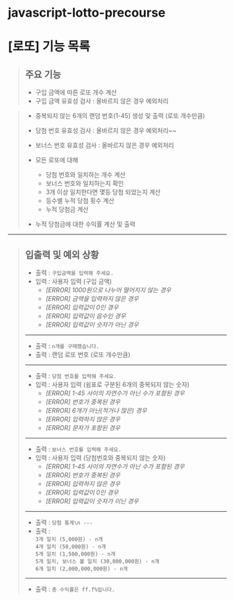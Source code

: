 # javascript-lotto-precourse

# **[로또] 기능 목록**

> ## **주요 기능**
>
> - 구입 금액에 따른 로또 개수 계산
> - 구입 금액 유효성 검사 : 올바르지 않은 경우 예외처리

> - 중복되지 않는 6개의 랜덤 번호(1-45) 생성 및 출력 (로또 개수만큼)
>
> - 당첨 번호 유효성 검사 : 올바르지 않은 경우 예외처리~~
>
> - 보너스 번호 유효성 검사 : 올바르지 않은 경우 예외처리
>
> - 모든 로또에 대해
>
>   - 당첨 번호와 일치하는 개수 계산
>   - 보너스 번호와 일치하는지 확인
>   - 3개 이상 일치한다면 몇등 당첨 되었는지 계산
>   - 등수별 누적 당첨 횟수 계산
>   - 누적 당첨금 계산
>
> - 누적 당첨금에 대한 수익률 계산 및 출력

---

> ## **입출력 및 예외 상황**
>
> - 출력 : `구입금액을 입력해 주세요.`
> - 입력 : 사용자 입력 (구입 금액)
>   - _[ERROR] 1000원으로 나누어 떨어지지 않는 경우_
>   - _[ERROR] 금액을 입력하지 않은 경우_
>   - _[ERROR] 입력값이 0인 경우_
>   - _[ERROR] 입력값이 음수인 경우_
>   - _[ERROR] 입력값이 숫자가 아닌 경우_
>
> ---
>
> - 출력 : `n개를 구매했습니다.`
> - 출력 : 랜덤 로또 번호 (로또 개수만큼)
>
> ---
>
> - 출력 : `당첨 번호를 입력해 주세요.`
> - 입력 : 사용자 입력 (쉼표로 구분된 6개의 중복되지 않는 숫자)
>   - _[ERROR] 1-45 사이의 자연수가 아닌 수가 포함된 경우_
>   - _[ERROR] 번호가 중복된 경우_
>   - _[ERROR] 6개가 아닌(적거나 많은) 경우_
>   - _[ERROR] 입력하지 않은 경우_
>   - _[ERROR] 문자가 포함된 경우_
>
> ---
>
> - 출력 : `보너스 번호를 입력해 주세요.`
> - 입력 : 사용자 입력 (당첨번호와 중복되지 않는 숫자)
>   - _[ERROR] 1-45 사이의 자연수가 아닌 수가 포함된 경우_
>   - _[ERROR] 번호가 중복된 경우_
>   - _[ERROR] 입력하지 않은 경우_
>   - _[ERROR] 입력값이 0인 경우_
>   - _[ERROR] 입력값이 숫자가 이닌 경우_
>
> ---
>
> - 출력 : `당첨 통계\n ---`
> - 출력 :  
>   `3개 일치 (5,000원) - n개`  
>   `4개 일치 (50,000원) - n개`  
>   `5개 일치 (1,500,000원) - n개`  
>   `5개 일치, 보너스 볼 일치 (30,000,000원) - n개`  
>   `6개 일치 (2,000,000,000원) - n개`
>
> ---
>
> - 출력 : `총 수익률은 ff.f%입니다.`
